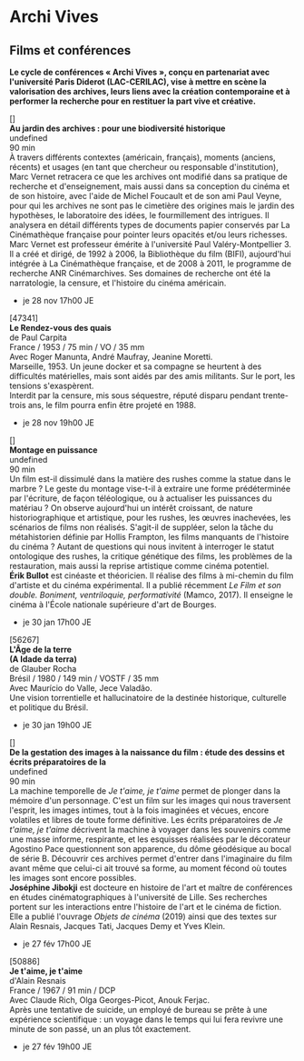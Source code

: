 # Archi Vives

## Films et conférences

**Le cycle de conférences « Archi Vives », conçu en partenariat avec l'université Paris Diderot (LAC-CERILAC), vise à mettre en scène la valorisation des archives, leurs liens avec la création contemporaine et à performer la recherche pour en restituer la part vive et créative.**

[]  
**Au jardin des archives : pour une biodiversité historique**  
undefined  
90 min  
À travers différents contextes (américain, français), moments (anciens, récents) et usages (en tant que chercheur ou responsable d'institution), Marc Vernet retracera ce que les archives ont modifié dans sa pratique de recherche et d'enseignement, mais aussi dans sa conception du cinéma et de son histoire, avec l'aide de Michel Foucault et de son ami Paul Veyne, pour qui les archives ne sont pas le cimetière des origines mais le jardin des hypothèses, le laboratoire des idées, le fourmillement des intrigues. Il analysera en détail différents types de documents papier conservés par La Cinémathèque française pour pointer leurs opacités et/ou leurs richesses.  
Marc Vernet est professeur émérite à l'université Paul Valéry-Montpellier 3. Il a créé et dirigé, de 1992 à 2006, la Bibliothèque du film (BIFI), aujourd'hui intégrée à La Cinémathèque française, et de 2008 à 2011, le programme de recherche ANR Cinémarchives. Ses domaines de recherche ont été la narratologie, la censure, et l'histoire du cinéma américain.

- je 28 nov 17h00 JE

[47341]  
**Le Rendez-vous des quais**  
de Paul Carpita  
France / 1953 / 75 min / VO / 35 mm  
Avec Roger Manunta, André Maufray, Jeanine Moretti.  
Marseille, 1953. Un jeune docker et sa compagne se heurtent à des difficultés matérielles, mais sont aidés par des amis militants. Sur le port, les tensions s'exaspèrent.  
Interdit par la censure, mis sous séquestre, réputé disparu pendant trente-trois ans, le film pourra enfin être projeté en 1988.

- je 28 nov 19h00 JE

[]  
**Montage en puissance**  
undefined  
90 min  
Un film est-il dissimulé dans la matière des rushes comme la statue dans le marbre ? Le geste du montage vise-t-il à extraire une forme prédéterminée par l'écriture, de façon téléologique, ou à actualiser les puissances du matériau ? On observe aujourd'hui un intérêt croissant, de nature historiographique et artistique, pour les rushes, les œuvres inachevées, les scénarios de films non réalisés. S'agit-il de suppléer, selon la tâche du métahistorien définie par Hollis Frampton, les films manquants de l'histoire du cinéma ? Autant de questions qui nous invitent à interroger le statut ontologique des rushes, la critique génétique des films, les problèmes de la restauration, mais aussi la reprise artistique comme cinéma potentiel.  
**Érik Bullot** est cinéaste et théoricien. Il réalise des films à mi-chemin du film d'artiste et du cinéma expérimental. Il a publié récemment _Le Film et son double. Boniment, ventriloquie, performativité_ (Mamco, 2017). Il enseigne le cinéma à l'École nationale supérieure d'art de Bourges.

- je 30 jan 17h00 JE

[56267]  
**L'Âge de la terre**  
**(A Idade da terra)**  
de Glauber Rocha  
Brésil / 1980 / 149 min / VOSTF / 35 mm  
Avec Maurício do Valle, Jece Valadão.  
Une vision torrentielle et hallucinatoire de la destinée historique, culturelle et politique du Brésil.

- je 30 jan 19h00 JE

[]  
**De la gestation des images à la naissance du film : étude des dessins et écrits préparatoires de la**  
undefined  
90 min  
La machine temporelle de _Je t'aime, je t'aime_ permet de plonger dans la mémoire d'un personnage. C'est un film sur les images qui nous traversent l'esprit, les images intimes, tout à la fois imaginées et vécues, encore volatiles et libres de toute forme définitive. Les écrits préparatoires de _Je t'aime, je t'aime_ décrivent la machine à voyager dans les souvenirs comme une masse informe, respirante, et les esquisses réalisées par le décorateur Agostino Pace questionnent son apparence, du dôme géodésique au bocal de série B. Découvrir ces archives permet d'entrer dans l'imaginaire du film avant même que celui-ci ait trouvé sa forme, au moment fécond où toutes les images sont encore possibles.  
**Joséphine Jibokji** est docteure en histoire de l'art et maître de conférences en études cinématographiques à l'université de Lille. Ses recherches portent sur les interactions entre l'histoire de l'art et le cinéma de fiction. Elle a publié l'ouvrage _Objets de cinéma_ (2019) ainsi que des textes sur Alain Resnais, Jacques Tati, Jacques Demy et Yves Klein.

- je 27 fév 17h00 JE

[50886]  
**Je t'aime, je t'aime**  
d'Alain Resnais  
France / 1967 / 91 min / DCP  
Avec Claude Rich, Olga Georges-Picot, Anouk Ferjac.  
Après une tentative de suicide, un employé de bureau se prête à une expérience scientifique : un voyage dans le temps qui lui fera revivre une minute de son passé, un an plus tôt exactement.

- je 27 fév 19h00 JE


